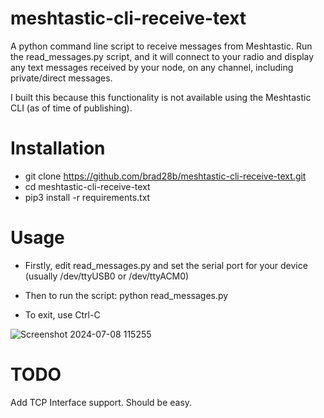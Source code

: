 # meshtastic-cli-receive-text
A python command line script to receive messages from Meshtastic. Run the read_messages.py script, and it will connect to your radio and display any text messages received by your node, on any channel, including private/direct messages.

I built this because this functionality is not available using the Meshtastic CLI (as of time of publishing).

# Installation
* git clone https://github.com/brad28b/meshtastic-cli-receive-text.git
* cd meshtastic-cli-receive-text
* pip3 install -r requirements.txt

# Usage
* Firstly, edit read_messages.py and set the serial port for your device (usually /dev/ttyUSB0 or /dev/ttyACM0)

* Then to run the script: python read_messages.py

* To exit, use Ctrl-C

![Screenshot 2024-07-08 115255](https://github.com/brad28b/meshtastic-cli-receive-text/assets/70585927/9df01ec8-a774-4f64-80d1-b040e9d57181)

# TODO
Add TCP Interface support. Should be easy.
